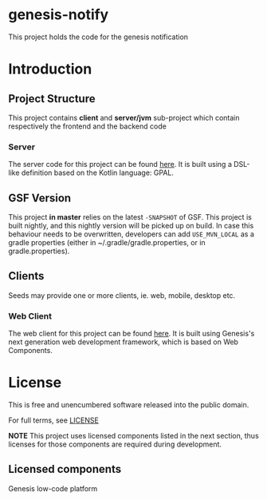 # genesis-notify

This project holds the code for the genesis notification 

# Introduction

## Project Structure

This project contains **client** and **server/jvm** sub-project which contain respectively the frontend and the backend code

### Server

The server code for this project can be found [here](./server/jvm/README.md).
It is built using a DSL-like definition based on the Kotlin language: GPAL.

## GSF Version

This project __in master__ relies on the latest `-SNAPSHOT` of GSF. This project is built nightly, and this nightly
version will be picked up on build. In case this behaviour needs to be overwritten, developers can add `USE_MVN_LOCAL`
as a gradle properties (either in ~/.gradle/gradle.properties, or in gradle.properties).

## Clients

Seeds may provide one or more clients, ie. web, mobile, desktop etc.

### Web Client

The web client for this project can be found [here](./client/web/README.md). It is built using Genesis's next
generation web development framework, which is based on Web Components.

# License

This is free and unencumbered software released into the public domain.

For full terms, see [LICENSE](./LICENSE)

**NOTE** This project uses licensed components listed in the next section, thus licenses for those components are required during development.

## Licensed components
Genesis low-code platform
